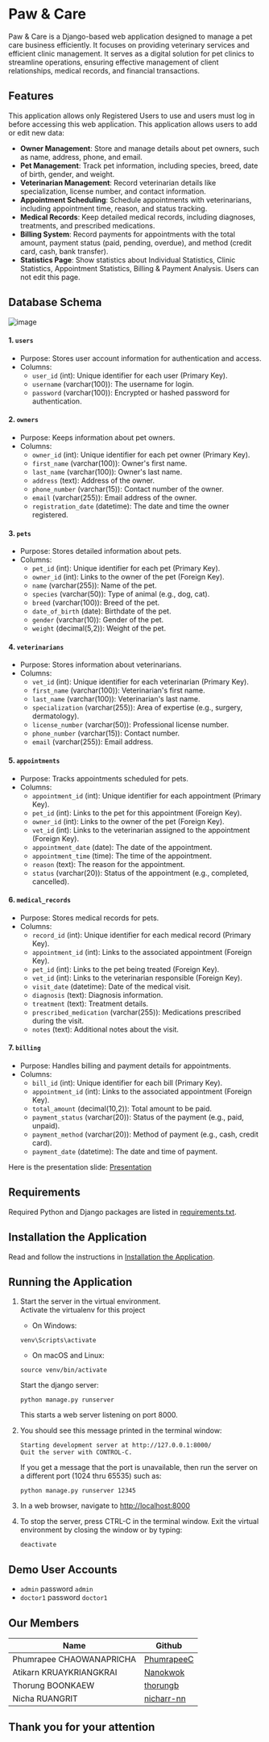 # Paw & Care
Paw & Care is a Django-based web application designed to manage a pet care business efficiently. It focuses on providing veterinary services and efficient clinic management. It serves as a digital solution for pet clinics to streamline operations, ensuring effective management of client relationships, medical records, and financial transactions.

## Features
This application allows only Registered Users to use and users must log in before accessing this web application. This application allows users to add or edit new data:
- **Owner Management**: Store and manage details about pet owners, such as name, address, phone, and email.  
- **Pet Management**: Track pet information, including species, breed, date of birth, gender, and weight.  
- **Veterinarian Management**: Record veterinarian details like specialization, license number, and contact information.  
- **Appointment Scheduling**: Schedule appointments with veterinarians, including appointment time, reason, and status tracking.  
- **Medical Records**: Keep detailed medical records, including diagnoses, treatments, and prescribed medications.  
- **Billing System**: Record payments for appointments with the total amount, payment status (paid, pending, overdue), and method (credit card, cash, bank transfer).
- **Statistics Page**: Show statistics about Individual Statistics, Clinic Statistics, Appointment Statistics, Billing & Payment Analysis. Users can not edit this page.

## Database Schema
![image](https://github.com/user-attachments/assets/7357c2a5-9583-48eb-9649-930c7042ef71)
#### 1. `users`
- Purpose: Stores user account information for authentication and access.
- Columns:
    - `user_id` (int): Unique identifier for each user (Primary Key).
    - `username` (varchar(100)): The username for login.
    - `password` (varchar(100)): Encrypted or hashed password for authentication.

#### 2. `owners`
- Purpose: Keeps information about pet owners.
- Columns:
  - `owner_id` (int): Unique identifier for each pet owner (Primary Key).
  - `first_name` (varchar(100)): Owner's first name.
  - `last_name` (varchar(100)): Owner's last name.
  - `address` (text): Address of the owner.
  - `phone_number` (varchar(15)): Contact number of the owner.
  - `email` (varchar(255)): Email address of the owner.
  - `registration_date` (datetime): The date and time the owner registered.

#### 3. `pets`
- Purpose: Stores detailed information about pets.
- Columns:
  - `pet_id` (int): Unique identifier for each pet (Primary Key).
  - `owner_id` (int): Links to the owner of the pet (Foreign Key).
  - `name` (varchar(255)): Name of the pet.
  - `species` (varchar(50)): Type of animal (e.g., dog, cat).
  - `breed` (varchar(100)): Breed of the pet.
  - `date_of_birth` (date): Birthdate of the pet.
  - `gender` (varchar(10)): Gender of the pet.
  - `weight` (decimal(5,2)): Weight of the pet.

#### 4. `veterinarians`
- Purpose: Stores information about veterinarians.
- Columns:
  - `vet_id` (int): Unique identifier for each veterinarian (Primary Key).
  - `first_name` (varchar(100)): Veterinarian's first name.
  - `last_name` (varchar(100)): Veterinarian's last name.
  - `specialization` (varchar(255)): Area of expertise (e.g., surgery, dermatology).
  - `license_number` (varchar(50)): Professional license number.
  - `phone_number` (varchar(15)): Contact number.
  - `email` (varchar(255)): Email address.

#### 5. `appointments`
- Purpose: Tracks appointments scheduled for pets.
- Columns:
  - `appointment_id` (int): Unique identifier for each appointment (Primary Key).
  - `pet_id` (int): Links to the pet for this appointment (Foreign Key).
  - `owner_id` (int): Links to the owner of the pet (Foreign Key).
  - `vet_id` (int): Links to the veterinarian assigned to the appointment (Foreign Key).
  - `appointment_date` (date): The date of the appointment.
  - `appointment_time` (time): The time of the appointment.
  - `reason` (text): The reason for the appointment.
  - `status` (varchar(20)): Status of the appointment (e.g., completed, cancelled).

#### 6. `medical_records`
- Purpose: Stores medical records for pets.
- Columns:
  - `record_id` (int): Unique identifier for each medical record (Primary Key).
  - `appointment_id` (int): Links to the associated appointment (Foreign Key).
  - `pet_id` (int): Links to the pet being treated (Foreign Key).
  - `vet_id` (int): Links to the veterinarian responsible (Foreign Key).
  - `visit_date` (datetime): Date of the medical visit.
  - `diagnosis` (text): Diagnosis information.
  - `treatment` (text): Treatment details.
  - `prescribed_medication` (varchar(255)): Medications prescribed during the visit.
  - `notes` (text): Additional notes about the visit.

#### 7. `billing`
- Purpose: Handles billing and payment details for appointments.
- Columns:
  - `bill_id` (int): Unique identifier for each bill (Primary Key).
  - `appointment_id` (int): Links to the associated appointment (Foreign Key).
  - `total_amount` (decimal(10,2)): Total amount to be paid.
  - `payment_status` (varchar(20)): Status of the payment (e.g., paid, unpaid).
  - `payment_method` (varchar(20)): Method of payment (e.g., cash, credit card).
  - `payment_date` (datetime): The date and time of payment.

Here is the presentation slide: [Presentation](https://github.com/user-attachments/files/17942688/Paw.Care.pdf)

## Requirements
Required Python and Django packages are listed in [requirements.txt](./requirements.txt).

## Installation the Application
Read and follow the instructions in [Installation the Application](Installation.md).

## Running the Application
1. Start the server in the virtual environment. <br>
  Activate the virtualenv for this project
   * On Windows:
   ``` 
   venv\Scripts\activate
   ```
   * On macOS and Linux:
   ``` 
   source venv/bin/activate
   ```
   Start the django server:
   ```
   python manage.py runserver
   ```
   This starts a web server listening on port 8000.

2. You should see this message printed in the terminal window:
   ```
   Starting development server at http://127.0.0.1:8000/
   Quit the server with CONTROL-C.
   ```
   If you get a message that the port is unavailable, then run the server on a different port (1024 thru 65535) such as:
   ```
   python manage.py runserver 12345
   ```

2. In a web browser, navigate to <http://localhost:8000>

3. To stop the server, press CTRL-C in the terminal window. Exit the virtual environment by closing the window or by typing:
   ```
   deactivate
   ```

## Demo User Accounts
* `admin` password `admin`
* `doctor1` password `doctor1`

## Our Members
| Name                      | Github
|---------------------------|--------------------------------------------------|
| Phumrapee CHAOWANAPRICHA  | [PhumrapeeC](https://github.com/PhumrapeeC)
| Atikarn KRUAYKRIANGKRAI   | [Nanokwok](https://github.com/Nanokwok)
| Thorung BOONKAEW          | [thorungb](https://github.com/thorungb)
| Nicha RUANGRIT            | [nicharr-nn](https://github.com/nicharr-nn)

## Thank you for your attention
